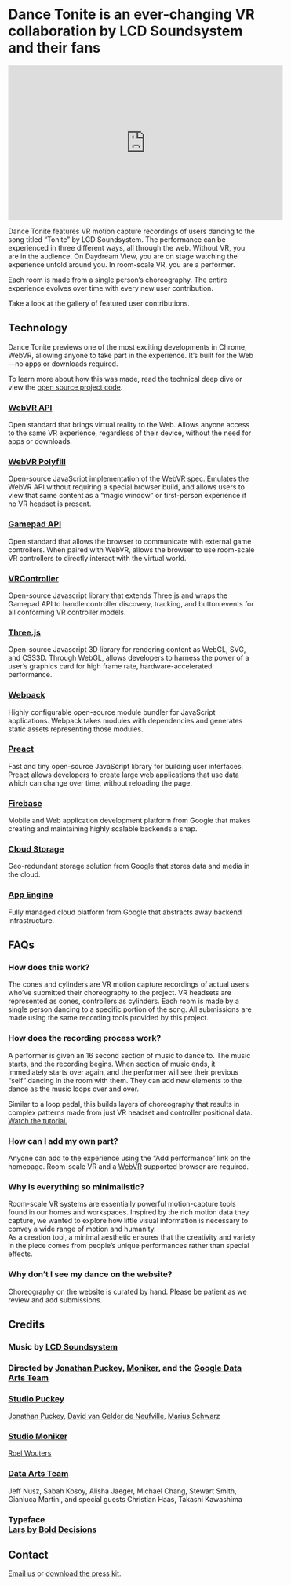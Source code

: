<div class="title-wrapper">
  <h1>Dance Tonite is an ever-changing VR collaboration by LCD Soundsystem and their fans</h1>
</div>

<div class="about-video-container">
  <iframe width="560" height="315" src="https://www.youtube.com/embed/WdL_IsD646I" frameborder="0" allowfullscreen></iframe>
</div>

Dance Tonite features VR motion capture recordings of users dancing to the song titled “Tonite” by LCD Soundsystem. The performance can be experienced in three different ways, all through the web. Without VR, you are in the audience. On Daydream View, you are on stage watching the experience unfold around you. In room-scale VR, you are a performer.

Each room is made from a single person’s choreography. The entire experience evolves over time with every new user contribution.  

Take a look at the <a class="gallery-link">gallery of featured user contributions</a>.

## Technology
Dance Tonite previews one of the most exciting developments in Chrome, WebVR, allowing anyone to take part in the experience. It’s built for the Web—no apps or downloads required.

To learn more about how this was made, read the technical deep dive or view the [open source project code](https://github.com/puckey/you-move-me).

<div class="column-wrapper">
  <div>
    <h3><a href="http://webvr.info">WebVR API</a></h3>
    Open standard that brings virtual reality to the Web. Allows anyone access to the same VR experience, regardless of their device, without the need for apps or downloads.
  </div>

  <div>
    <h3><a href="https://github.com/googlevr/webvr-polyfill">WebVR Polyfill</a></h3>
    Open-source JavaScript implementation of the WebVR spec. Emulates the WebVR API without requiring a special browser build, and allows users to view that same content as a “magic window” or first-person experience if no VR headset is present.
  </div>

  <div>
    <h3><a href="https://w3c.github.io/gamepad/">Gamepad API</a></h3>
    Open standard that allows the browser to communicate with external game controllers. When paired with WebVR, allows the browser to use room-scale VR controllers to directly interact with the virtual world.
  </div>

  <div>
    <h3><a href="https://github.com/stewdio/THREE.VRController">VRController</a></h3>
    Open-source Javascript library that extends Three.js and wraps the Gamepad API to handle controller discovery, tracking, and button events for all conforming VR controller models.
  </div>

  <div>
    <h3><a href="http://threejs.org">Three.js</a></h3>
    Open-source Javascript 3D library for rendering content as WebGL, SVG, and CSS3D. Through WebGL, allows developers to harness the power of a user’s graphics card for high frame rate, hardware-accelerated performance.
  </div>

  <div>
    <h3><a href="http://webpack.js.org">Webpack</a></h3>
    Highly configurable open-source module bundler for JavaScript applications. Webpack takes modules with dependencies and generates static assets representing those modules.
  </div>

  <div>
    <h3><a href="https://preactjs.com/">Preact</a></h3>
    Fast and tiny open-source JavaScript library for building user interfaces. Preact allows developers to create large web applications that use data which can change over time, without reloading the page.
  </div>

  <div>
    <h3><a href="https://firebase.google.com/">Firebase</a></h3>
    Mobile and Web application development platform from Google that makes creating and maintaining highly scalable backends a snap.
  </div>

  <div>
    <h3><a href="https://cloud.google.com/storage/">Cloud Storage</a></h3>
    Geo-redundant storage solution from Google that stores data and media in the cloud.
  </div>

  <div>
    <h3><a href="https://cloud.google.com/appengine/">App Engine</a></h3>
    Fully managed cloud platform from Google that abstracts away backend infrastructure.
  </div>
</div>


## FAQs

### How does this work?
The cones and cylinders are VR motion capture recordings of actual users who’ve submitted their choreography to the project. VR headsets are represented as cones, controllers as cylinders. Each room is made by a single person dancing to a specific portion of the song. All submissions are made using the same recording tools provided by this project.

### How does the recording process work?
A performer is given an 16 second section of music to dance to. The music starts, and the recording begins. When section of music ends, it immediately starts over again, and the performer will see their previous “self” dancing in the room with them. They can add new elements to the dance as the music loops over and over. 

Similar to a loop pedal, this builds layers of choreography that results in complex patterns made from just VR headset and controller positional data. [Watch the tutorial.](/record/4/head=yes/)

### How can I add my own part?
Anyone can add to the experience using the “Add performance” link on the homepage. Room-scale VR and a [WebVR](http://webvr.info) supported browser are required.

### Why is everything so minimalistic?
Room-scale VR systems are essentially powerful motion-capture tools found in our homes and workspaces. Inspired by the rich motion data they capture, we wanted to explore how little visual information is necessary to convey a wide range of motion and humanity. 
<br />
As a creation tool, a minimal aesthetic ensures that the creativity and variety in the piece comes from people’s unique performances rather than special effects. 

### Why don’t I see my dance on the website?
Choreography on the website is curated by hand. Please be patient as we review and add submissions.

<div class="credits-intro">
  <h2>Credits</h2>

  <h3>Music by <a href="http://lcdsoundsystem.com">LCD Soundsystem</a></h3>

  <h3>Directed by <a href="http://puckey.studio">Jonathan Puckey</a>, <a href="http://studiomoniker.com">Moniker</a>, and the <a href="http://workshop.chromeexperiments.com/">Google Data Arts Team</a></h3>

</div>
<div class="column-wrapper credits">
<div>
  <h3><a href="http://puckey.studio">Studio Puckey</a></h3>
  <a href="http://puckey.studio">
    Jonathan Puckey</a>,
  <a href="http://neufv.website">
    David van Gelder de Neufville</a>,
  <a href="http://mariusschwarz.com">
    Marius Schwarz
  </a>
</div>
<div>
  <h3><a href="http://studiomoniker.com">Studio Moniker</a></h3>
  <a href="http://studiomoniker.com">
    Roel Wouters
  </a>
  </div>
  <div class="single-column">

  <h3><a href="https://github.com/dataarts">Data Arts Team</a></h3>
    Jeff Nusz,
    Sabah Kosoy,
    Alisha Jaeger,
    Michael Chang,
    Stewart Smith,
    Gianluca Martini,
    and special guests Christian Haas, 
    Takashi Kawashima
  </div>
</div>
<div class="credits mod-thanks">
  <h3>Typeface<br/><a href="https://bold-decisions.biz/typefaces/lars">Lars by Bold Decisions</a></h3>
</div>


## Contact

[Email us](mailto:dance.tonite.contact@gmail.com) or [download the press kit](https://storage.googleapis.com/you-move-me.appspot.com/presskit/DanceTonite_PressKit.zip).
